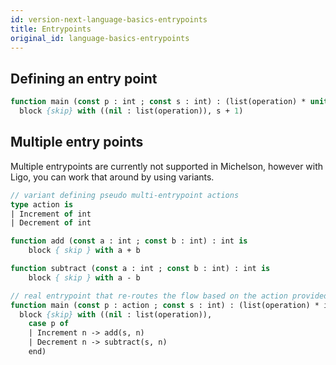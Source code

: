 ```yaml
---
id: version-next-language-basics-entrypoints
title: Entrypoints
original_id: language-basics-entrypoints
---
```


## Defining an entry point

<!--DOCUSAURUS_CODE_TABS-->
<!--Pascaligo-->
```Pascal
function main (const p : int ; const s : int) : (list(operation) * unit) is
  block {skip} with ((nil : list(operation)), s + 1)
```
<!--END_DOCUSAURUS_CODE_TABS-->

## Multiple entry points

Multiple entrypoints are currently not supported in Michelson, however with Ligo, you can work that around by using variants.

<!--DOCUSAURUS_CODE_TABS-->
<!--Pascaligo-->
```Pascal
// variant defining pseudo multi-entrypoint actions
type action is
| Increment of int
| Decrement of int

function add (const a : int ; const b : int) : int is
    block { skip } with a + b

function subtract (const a : int ; const b : int) : int is
    block { skip } with a - b

// real entrypoint that re-routes the flow based on the action provided
function main (const p : action ; const s : int) : (list(operation) * int) is
  block {skip} with ((nil : list(operation)),
    case p of
    | Increment n -> add(s, n)
    | Decrement n -> subtract(s, n)
    end)
```


<!--END_DOCUSAURUS_CODE_TABS-->